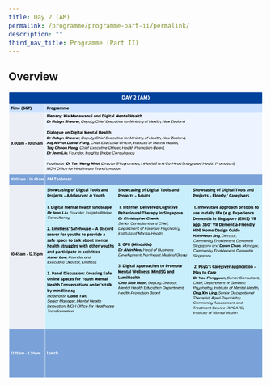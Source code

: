 ```yaml
---
title: Day 2 (AM)
permalink: /programme/programme-part-ii/permalink/
description: ""
third_nav_title: Programme (Part II)
---
```

## Overview
![day 2/AM](/images/day%202%20(am).png)